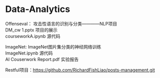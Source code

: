 # Data-Analytics

Offenseval： 攻击性语言的识别与分类————NLP项目  
	DM_cw 1.pptx 项目的展示  
    courseworkA.ipynb 源代码  
    
    
ImageNet: ImageNet图片集分类的神经网络训练    
    ImageNet.ipynb 源代码  
    AI Couserwork Report.pdf 实验报告  
  
Restful项目：https://github.com/RichardFishLiao/posts-management.git  
